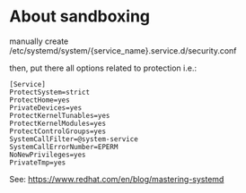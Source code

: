 # About sandboxing

manually create /etc/systemd/system/{service_name}.service.d/security.conf

then, put there all options related to protection i.e.:

```
[Service]
ProtectSystem=strict
ProtectHome=yes
PrivateDevices=yes
ProtectKernelTunables=yes
ProtectKernelModules=yes
ProtectControlGroups=yes
SystemCallFilter=@system-service
SystemCallErrorNumber=EPERM
NoNewPrivileges=yes
PrivateTmp=yes
```

See: https://www.redhat.com/en/blog/mastering-systemd
